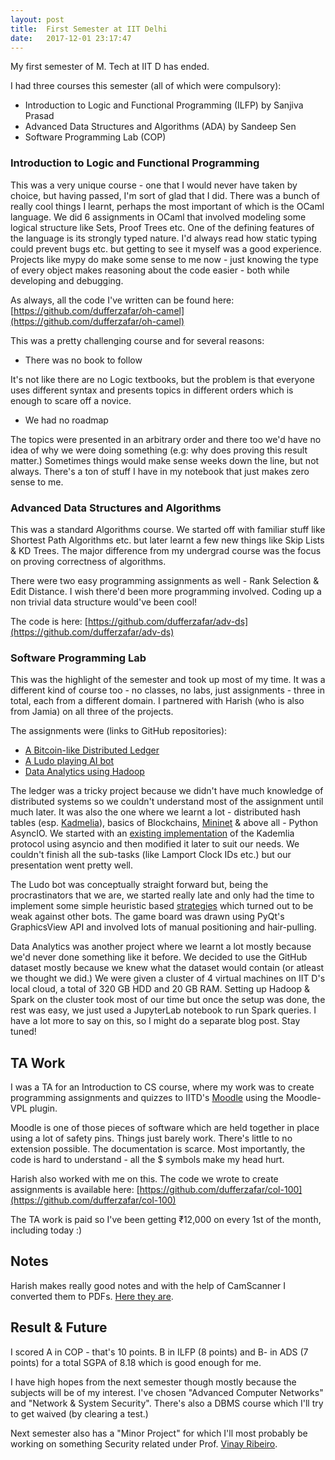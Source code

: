 ```yaml
---
layout: post
title:  First Semester at IIT Delhi
date:   2017-12-01 23:17:47
---
```


My first semester of M. Tech at IIT D has ended.

I had three courses this semester (all of which were compulsory): 

* Introduction to Logic and Functional Programming (ILFP) by Sanjiva Prasad
* Advanced Data Structures and Algorithms (ADA) by Sandeep Sen
* Software Programming Lab (COP)

<!-- more -->

### Introduction to Logic and Functional Programming

This was a very unique course - one that I would never have taken by choice, but having passed, I'm sort of glad that I did. There was a bunch of really cool things I learnt, perhaps the most important of which is the OCaml language. We did 6 assignments in OCaml that involved modeling some logical structure like Sets, Proof Trees etc. One of the defining features of the language is its strongly typed nature. I'd always read how static typing could prevent bugs etc. but getting to see it myself was a good experience. Projects like mypy do make some sense to me now - just knowing the type of every object makes reasoning about the code easier - both while developing and debugging. 

As always, all the code I've written can be found here: [https://github.com/dufferzafar/oh-camel](https://github.com/dufferzafar/oh-camel)

This was a pretty challenging course and for several reasons:
    
* There was no book to follow

It's not like there are no Logic textbooks, but the problem is that everyone uses different syntax and presents topics in different orders which is enough to scare off a novice.

* We had no roadmap

The topics were presented in an arbitrary order and there too we'd have no idea of why we were doing something (e.g: why does proving this result matter.) Sometimes things would make sense weeks down the line, but not always. There's a ton of stuff I have in my notebook that just makes zero sense to me.

### Advanced Data Structures and Algorithms

This was a standard Algorithms course. We started off with familiar stuff like Shortest Path Algorithms etc. but later learnt a few new things like Skip Lists & KD Trees. The major difference from my undergrad course was the focus on proving correctness of algorithms.

There were two easy programming assignments as well - Rank Selection & Edit Distance. I wish there'd been more programming involved. Coding up a non trivial data structure would've been cool!

The code is here: [https://github.com/dufferzafar/adv-ds](https://github.com/dufferzafar/adv-ds)

### Software Programming Lab

This was the highlight of the semester and took up most of my time. It was a different kind of course too - no classes, no labs, just assignments - three in total, each from a different domain. I partnered with Harish (who is also from Jamia) on all three of the projects.

The assignments were (links to GitHub repositories):

* [A Bitcoin-like Distributed Ledger](https://github.com/dufferzafar/distributed-ledger)
* [A Ludo playing AI bot](https://github.com/dufferzafar/ludo-bot/)
* [Data Analytics using Hadoop](https://github.com/dufferzafar/github-analytics/)

The ledger was a tricky project because we didn't have much knowledge of distributed systems so we couldn't understand most of the assignment until much later. It was also the one where we learnt a lot - distributed hash tables (esp. [Kadmelia](https://en.wikipedia.org/wiki/Kademlia)), basics of Blockchains, [Mininet](mininet.org/) & above all - Python AsyncIO. We started with an [existing implementation](https://github.com/chrisguidry/kademlia_aio) of the Kademlia protocol using asyncio and then modified it later to suit our needs. We couldn't finish all the sub-tasks (like Lamport Clock IDs etc.) but our presentation went pretty well.

The Ludo bot was conceptually straight forward but, being the procrastinators that we are, we started really late and only had the time to implement some simple heuristic based [strategies](https://www.researchgate.net/profile/Faisal_Alvi/publication/224259871_Complexity_analysis_and_playing_strategies_for_Ludo_and_its_variant_race_games/links/558f6d7a08ae47a3490d9d72/Complexity-analysis-and-playing-strategies-for-Ludo-and-its-variant-race-games.pdf) which turned out to be weak against other bots. The game board was drawn using PyQt's GraphicsView API and involved lots of manual positioning and hair-pulling. 

Data Analytics was another project where we learnt a lot mostly because we'd never done something like it before. We decided to use the GitHub dataset mostly because we knew what the dataset would contain (or atleast we thought we did.) We were given a cluster of 4 virtual machines on IIT D's local cloud, a total of 320 GB HDD and 20 GB RAM. Setting up Hadoop & Spark on the cluster took most of our time but once the setup was done, the rest was easy, we just used a JupyterLab notebook to run Spark queries. I have a lot more to say on this, so I might do a separate blog post. Stay tuned!

## TA Work

I was a TA for an Introduction to CS course, where my work was to create programming assignments and quizzes to IITD's [Moodle](https://moodle.org/) using the Moodle-VPL plugin.

Moodle is one of those pieces of software which are held together in place using a lot of safety pins. Things just barely work. There's little to no extension possible. The documentation is scarce. Most importantly, the code is hard to understand - all the $ symbols make my head hurt.

Harish also worked with me on this. The code we wrote to create assignments is available here: [https://github.com/dufferzafar/col-100](https://github.com/dufferzafar/col-100)

The TA work is paid so I've been getting ₹12,000 on every 1st of the month, including today :)

## Notes

Harish makes really good notes and with the help of CamScanner I converted them to PDFs. [Here they are](https://drive.google.com/drive/folders/1BsWuAbrOppKATdcxeuCjkiplDPTmSy_1?usp=sharing). 

## Result & Future

I scored A in COP - that's 10 points. B in ILFP (8 points) and B- in ADS (7 points) for a total SGPA of 8.18 which is good enough for me.

I have high hopes from the next semester though mostly because the subjects will be of my interest. I've chosen "Advanced Computer Networks" and "Network & System Security". There's also a DBMS course which I'll try to get waived (by clearing a test.)

Next semester also has a "Minor Project" for which I'll most probably be working on something Security related under Prof. [Vinay Ribeiro](http://www.cse.iitd.ernet.in/~vinay/).
